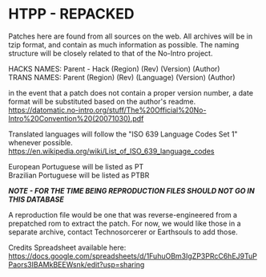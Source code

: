 # HTPP - REPACKED

Patches here are found from all sources on the web. All archives will be in tzip format, and contain as much information as possible. The naming structure will be closely related to that of the No-Intro project.<br>

HACKS NAMES: Parent - Hack (Region) (Rev) (Version) (Author)<br>
TRANS NAMES: Parent (Region) (Rev) (Language) (Version) (Author)<br>

in the event that a patch does not contain a proper version number, a date format will be substituted based on the author's readme.<br>
https://datomatic.no-intro.org/stuff/The%20Official%20No-Intro%20Convention%20(20071030).pdf<br>
 
Translated languages will follow the "ISO 639 Language Codes Set 1" whenever possible.<br>
https://en.wikipedia.org/wiki/List_of_ISO_639_language_codes<br>

European Portuguese will be listed as PT<br>
Brazilian Portuguese will be listed as PTBR<br>

***NOTE - FOR THE TIME BEING REPRODUCTION FILES SHOULD NOT GO IN THIS DATABASE***

A reproduction file would be one that was reverse-engineered from a prepatched rom to extract the patch.
For now, we would like those in a separate archive, contact Technosorcerer or Earthsouls to add those.

Credits Spreadsheet available here:<br>
https://docs.google.com/spreadsheets/d/1FuhuOBm3IgZP3PRcC6hEJ9TuPPaors3IBAMkBEEWsnk/edit?usp=sharing
